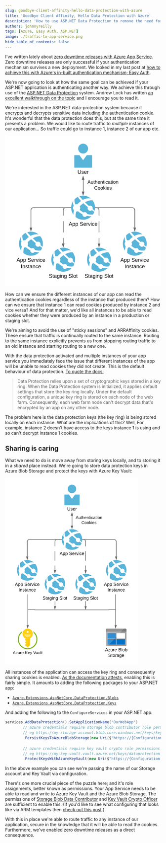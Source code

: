 ```yaml
---
slug: goodbye-client-affinity-hello-data-protection-with-azure
title: 'Goodbye Client Affinity, Hello Data Protection with Azure'
description: 'How to use ASP.NET Data Protection to remove the need for sticky sessions with Client Affinity'
authors: johnnyreilly
tags: [Azure, Easy Auth, ASP.NET]
image: ./traffic-to-app-service.png
hide_table_of_contents: false
---
```


I've written lately about [zero downtime releases with Azure App Service](../2021-02-11-azure-app-service-health-checks-and-zero-downtime-deployments/index.md). Zero downtime releases are only successful if your authentication mechanism survives a new deployment. We looked in my last post at [how to achieve this with Azure's in-built authentication mechanism; Easy Auth](../2021-02-16-easy-auth-tokens-survive-releases-on-linux-azure-app-service/index.md).

<!--truncate-->

We're now going to look at how the same goal can be achieved if your ASP.NET application is authenticating another way. We achieve this through use of the [ASP.NET Data Protection](https://docs.microsoft.com/en-us/aspnet/core/security/data-protection/configuration/overview) system. Andrew Lock has written [an excellent walkthrough on the topic](https://andrewlock.net/an-introduction-to-the-data-protection-system-in-asp-net-core/) and I encourage you to read it.

We're interested in the ASP.NET data-protection system because it encrypts and decrypts sensitive data including the authentication cookie. It's wonderful that the data protection does this, but at the same time it presents a problem. We would like to route traffic to _multiple_ instances of our application… So traffic could go to instance 1, instance 2 of our app etc.

![traffic to app service](traffic-to-app-service.png)

How can we ensure the different instances of our app can read the authentication cookies regardless of the instance that produced them? How can we ensure that instance 1 can read cookies produced by instance 2 and vice versa? And for that matter, we'd like all instances to be able to read cookies whether they were produced by an instance in a production or staging slot.

We're aiming to avoid the use of "sticky sessions" and ARRAffinity cookies. These ensure that traffic is continually routed to the same instance. Routing to the same instance explicitly prevents us from stopping routing traffic to an old instance and starting routing to a new one.

With the data protection activated and multiple instances of your app service you immediately face the issue that different instances of the app will be unable to read cookies they did not create. This is the default behaviour of data protection. [To quote the docs:](https://docs.microsoft.com/en-us/aspnet/core/host-and-deploy/web-farm?view=aspnetcore-5.0#data-protection)

> Data Protection relies upon a set of cryptographic keys stored in a key ring. When the Data Protection system is initialized, it applies default settings that store the key ring locally. Under the default configuration, a unique key ring is stored on each node of the web farm. Consequently, each web farm node can't decrypt data that's encrypted by an app on any other node.

The problem here is the data protection keys (the key ring) is being stored locally on each instance. What are the implications of this? Well, For example, instance 2 doesn't have access to the keys instance 1 is using and so can't decrypt instance 1 cookies.

## Sharing is caring

What we need to do is move away from storing keys locally, and to storing it in a _shared_ place instead. We're going to store data protection keys in Azure Blob Storage and protect the keys with Azure Key Vault:

![persist keys to azure blob](data-protection-zero-downtime.png)

All instances of the application can access the key ring and consequently sharing cookies is enabled. [As the documentation attests](https://docs.microsoft.com/en-us/aspnet/core/security/data-protection/configuration/overview?view=aspnetcore-5.0#protectkeyswithazurekeyvault), enabling this is fairly simple. It amounts to adding the following packages to your ASP.NET app:

- [`Azure.Extensions.AspNetCore.DataProtection.Blobs`](https://www.nuget.org/packages/Azure.Extensions.AspNetCore.DataProtection.Blobs)
- [`Azure.Extensions.AspNetCore.DataProtection.Keys`](https://www.nuget.org/packages/Azure.Extensions.AspNetCore.DataProtection.Keys)

And adding the following to the `ConfigureServices` in your ASP.NET app:

```cs
services.AddDataProtection().SetApplicationName("OurWebApp")
        // azure credentials require storage blob contributor role permissions
        // eg https://my-storage-account.blob.core.windows.net/keys/key
        .PersistKeysToAzureBlobStorage(new Uri($"https://{Configuration["StorageAccountName"]}.blob.core.windows.net/keys/key"), new DefaultAzureCredential())

        // azure credentials require key vault crypto role permissions
        // eg https://my-key-vault.vault.azure.net/keys/dataprotection
        .ProtectKeysWithAzureKeyVault(new Uri($"https://{Configuration["KeyVaultName"]}.vault.azure.net/keys/dataprotection"), new DefaultAzureCredential());
```

In the above example you can see we're passing the name of our Storage account and Key Vault via configuration.

There's one more crucial piece of the puzzle here; and it's role assignments, better known as permissions. Your App Service needs to be able to read and write to Azure Key Vault and the Azure Blob Storage. The permissions of [Storage Blob Data Contributor](https://docs.microsoft.com/en-us/azure/role-based-access-control/built-in-roles#storage-blob-data-contributor) and [Key Vault Crypto Officer](https://docs.microsoft.com/en-us/azure/role-based-access-control/built-in-roles#key-vault-crypto-officer-preview) are sufficient to enable this. (If you'd like to see what configuring that looks like via ARM templates then [check out this post](../2021-02-08-arm-templates-security-role-assignments/index.md).)

With this in place we're able to route traffic to any instance of our application, secure in the knowledge that it will be able to read the cookies. Furthermore, we've enabled zero downtime releases as a direct consequence.
